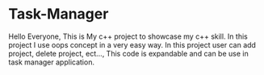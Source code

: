 # Task-Manager
Hello Everyone, This is My c++ project to showcase my c++ skill. In this project I use oops concept in a very easy way. In this project user can add project, delete project, ect..., This code is expandable and can be use in task manager application.
